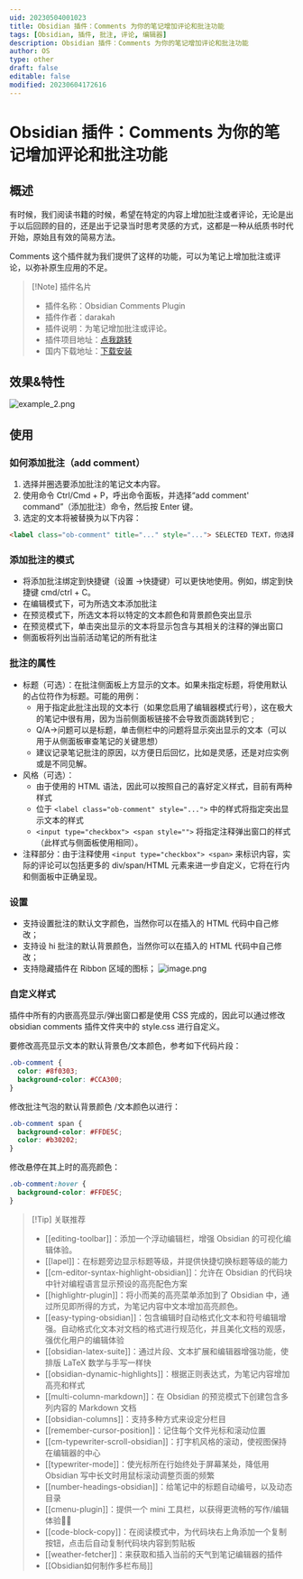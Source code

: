```yaml
---
uid: 20230504001023
title: Obsidian 插件：Comments 为你的笔记增加评论和批注功能
tags: [Obsidian, 插件, 批注, 评论, 编辑器]
description: Obsidian 插件：Comments 为你的笔记增加评论和批注功能
author: OS
type: other
draft: false
editable: false
modified: 20230604172616
---
```


# Obsidian 插件：Comments 为你的笔记增加评论和批注功能

## 概述

有时候，我们阅读书籍的时候，希望在特定的内容上增加批注或者评论，无论是出于以后回顾的目的，还是出于记录当时思考灵感的方式，这都是一种从纸质书时代开始，原始且有效的简易方法。

Comments 这个插件就为我们提供了这样的功能，可以为笔记上增加批注或评论，以弥补原生应用的不足。

> [!Note] 插件名片
> - 插件名称：Obsidian Comments Plugin
> - 插件作者：darakah
> - 插件说明：为笔记增加批注或评论。
> - 插件项目地址：[点我跳转](https://github.com/Darakah/obsidian-comments-plugin)
> - 国内下载地址：[下载安装](https://pkmer.cn/products/plugin/pluginMarket/?obsidian-comments)

## 效果&特性

![example_2.png](https://cdn.pkmer.cn/images/example_2.png!pkmer)

## 使用

### 如何添加批注（add comment）

1. 选择并圈选要添加批注的笔记文本内容。
2. 使用命令 Ctrl/Cmd + P，呼出命令面板，并选择“add comment' command”（添加批注）命令，然后按 Enter 键。
3. 选定的文本将被替换为以下内容：

```HTML
<label class="ob-comment" title="..." style="..."> SELECTED TEXT，你选择的文本 <input type="checkbox"> <span> COMMENT，你要输入批注内容 </span></label>
```

### 添加批注的模式

- 将添加批注绑定到快捷键（设置 ->快捷键）可以更快地使用。例如，绑定到快捷键 cmd/ctrl + C。
- 在编辑模式下，可为所选文本添加批注
- 在预览模式下，所选文本将以特定的文本颜色和背景颜色突出显示
- 在预览模式下，单击突出显示的文本将显示包含与其相关的注释的弹出窗口
- 侧面板将列出当前活动笔记的所有批注

### 批注的属性

- 标题（可选）：在批注侧面板上方显示的文本。如果未指定标题，将使用默认的占位符作为标题。可能的用例：
	- 用于指定此批注出现的文本行（如果您启用了编辑器模式行号），这在极大的笔记中很有用，因为当前侧面板链接不会导致页面跳转到它 ;
	- Q/A->问题可以是标题，单击侧栏中的问题将显示突出显示的文本（可以用于从侧面板审查笔记的关键思想）
	- 建议记录笔记批注的原因，以方便日后回忆，比如是灵感，还是对应实例或是不同见解。
- 风格（可选）：
	- 由于使用的 HTML 语法，因此可以按照自己的喜好定义样式，目前有两种样式
	- 位于 `<label class="ob-comment" style="...">` 中的样式将指定突出显示文本的样式
	- `<input type="checkbox"> <span style="">` 将指定注释弹出窗口的样式（此样式与侧面板使用相同）。
- 注释部分：由于注释使用 `<input type="checkbox"> <span>` 来标识内容，实际的评论可以包括更多的 div/span/HTML 元素来进一步自定义，它将在行内和侧面板中正确呈现。

### 设置

- 支持设置批注的默认文字颜色，当然你可以在插入的 HTML 代码中自己修改；
- 支持设 hi 批注的默认背景颜色，当然你可以在插入的 HTML 代码中自己修改；
- 支持隐藏插件在 Ribbon 区域的图标；
![image.png](https://cdn.pkmer.cn/images/20230504102255.png!pkmer)

### 自定义样式

插件中所有的内嵌高亮显示/弹出窗口都是使用 CSS 完成的，因此可以通过修改 obsidian comments 插件文件夹中的 style.css 进行自定义。

要修改高亮显示文本的默认背景色/文本颜色，参考如下代码片段：

```css
.ob-comment {
  color: #8f0303;
  background-color: #CCA300;
}
```

修改批注气泡的默认背景颜色 /文本颜色以进行：

```css
.ob-comment span {
  background-color: #FFDE5C;
  color: #b30202;
}
```

修改悬停在其上时的高亮颜色：

```css
.ob-comment:hover {
  background-color: #FFDE5C;
}
```

> [!Tip] 关联推荐
> - [[editing-toolbar]]：添加一个浮动编辑栏，增强 Obsidian 的可视化编辑体验。
> - [[lapel]]：在标题旁边显示标题等级，并提供快捷切换标题等级的能力
> - [[cm-editor-syntax-highlight-obsidian]]：允许在 Obsidian 的代码块中针对编程语言显示预设的高亮配色方案
> - [[highlightr-plugin]]：将小而美的高亮菜单添加到了 Obsidian 中，通过所见即所得的方式，为笔记内容中文本增加高亮颜色。
> - [[easy-typing-obsidian]]：包含编辑时自动格式化文本和符号编辑增强。自动格式化文本对文档的格式进行规范化，并且美化文档的观感，强优化用户的编辑体验
> - [[obsidian-latex-suite]]：通过片段、文本扩展和编辑器增强功能，使排版 LaTeX 数学与手写一样快
> - [[obsidian-dynamic-highlights]]：根据正则表达式，为笔记内容增加高亮和样式
> - [[multi-column-markdown]]：在 Obsidian 的预览模式下创建包含多列内容的 Markdown 文档
> - [[obsidian-columns]]：支持多种方式来设定分栏目
> - [[remember-cursor-position]]：记住每个文件光标和滚动位置
> - [[cm-typewriter-scroll-obsidian]]：打字机风格的滚动，使视图保持在编辑器的中心
> - [[typewriter-mode]]：使光标所在行始终处于屏幕某处，降低用 Obsidian 写中长文时用鼠标滚动调整页面的频繁
> - [[number-headings-obsidian]]：给笔记中的标题自动编号，以及动态目录
> - [[cmenu-plugin]]：提供一个 mini 工具栏，以获得更流畅的写作/编辑体验✍🏽
> - [[code-block-copy]]：在阅读模式中，为代码块右上角添加一个复制按钮，点击后自动复制代码块内容到剪贴板
> - [[weather-fetcher]]：来获取和插入当前的天气到笔记编辑器的插件
> - [[Obsidian如何制作多栏布局]]